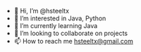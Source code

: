 - 👋 Hi, I’m @hsteeltx
- 👀 I’m interested in Java, Python
- 🌱 I’m currently learning Java
- 💞️ I’m looking to collaborate on projects
- 📫 How to reach me hsteeltx@gmail.com

<!---
hsteeltx/hsteeltx is a ✨ special ✨ repository because its `README.md` (this file) appears on your GitHub profile.
You can click the Preview link to take a look at your changes.
--->
